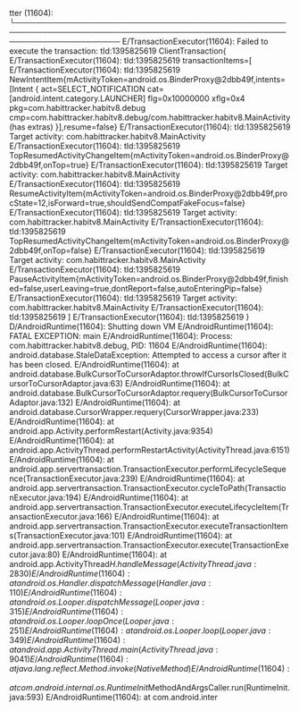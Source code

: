 tter (11604): └───────────────────────────────────────────────────────────────────────────────────────────────────────────────────────
E/TransactionExecutor(11604): Failed to execute the transaction: tId:1395825619 ClientTransaction{
E/TransactionExecutor(11604): tId:1395825619   transactionItems=[
E/TransactionExecutor(11604): tId:1395825619     NewIntentItem{mActivityToken=android.os.BinderProxy@2dbb49f,intents=[Intent { act=SELECT_NOTIFICATION cat=[android.intent.category.LAUNCHER] flg=0x10000000 xflg=0x4 pkg=com.habittracker.habitv8.debug cmp=com.habittracker.habitv8.debug/com.habittracker.habitv8.MainActivity (has extras) }],resume=false}
E/TransactionExecutor(11604): tId:1395825619     Target activity: com.habittracker.habitv8.MainActivity
E/TransactionExecutor(11604): tId:1395825619     TopResumedActivityChangeItem{mActivityToken=android.os.BinderProxy@2dbb49f,onTop=true}
E/TransactionExecutor(11604): tId:1395825619     Target activity: com.habittracker.habitv8.MainActivity
E/TransactionExecutor(11604): tId:1395825619     ResumeActivityItem{mActivityToken=android.os.BinderProxy@2dbb49f,procState=12,isForward=true,shouldSendCompatFakeFocus=false}
E/TransactionExecutor(11604): tId:1395825619     Target activity: com.habittracker.habitv8.MainActivity
E/TransactionExecutor(11604): tId:1395825619     TopResumedActivityChangeItem{mActivityToken=android.os.BinderProxy@2dbb49f,onTop=false}
E/TransactionExecutor(11604): tId:1395825619     Target activity: com.habittracker.habitv8.MainActivity
E/TransactionExecutor(11604): tId:1395825619     PauseActivityItem{mActivityToken=android.os.BinderProxy@2dbb49f,finished=false,userLeaving=true,dontReport=false,autoEnteringPip=false}
E/TransactionExecutor(11604): tId:1395825619     Target activity: com.habittracker.habitv8.MainActivity
E/TransactionExecutor(11604): tId:1395825619   ]
E/TransactionExecutor(11604): tId:1395825619 }
D/AndroidRuntime(11604): Shutting down VM
E/AndroidRuntime(11604): FATAL EXCEPTION: main
E/AndroidRuntime(11604): Process: com.habittracker.habitv8.debug, PID: 11604
E/AndroidRuntime(11604): android.database.StaleDataException: Attempted to access a cursor after it has been closed.
E/AndroidRuntime(11604):        at android.database.BulkCursorToCursorAdaptor.throwIfCursorIsClosed(BulkCursorToCursorAdaptor.java:63)
E/AndroidRuntime(11604):        at android.database.BulkCursorToCursorAdaptor.requery(BulkCursorToCursorAdaptor.java:132)
E/AndroidRuntime(11604):        at android.database.CursorWrapper.requery(CursorWrapper.java:233)
E/AndroidRuntime(11604):        at android.app.Activity.performRestart(Activity.java:9354)
E/AndroidRuntime(11604):        at android.app.ActivityThread.performRestartActivity(ActivityThread.java:6151)
E/AndroidRuntime(11604):        at android.app.servertransaction.TransactionExecutor.performLifecycleSequence(TransactionExecutor.java:239)
E/AndroidRuntime(11604):        at android.app.servertransaction.TransactionExecutor.cycleToPath(TransactionExecutor.java:194)
E/AndroidRuntime(11604):        at android.app.servertransaction.TransactionExecutor.executeLifecycleItem(TransactionExecutor.java:166)
E/AndroidRuntime(11604):        at android.app.servertransaction.TransactionExecutor.executeTransactionItems(TransactionExecutor.java:101)
E/AndroidRuntime(11604):        at android.app.servertransaction.TransactionExecutor.execute(TransactionExecutor.java:80)
E/AndroidRuntime(11604):        at android.app.ActivityThread$H.handleMessage(ActivityThread.java:2830)
E/AndroidRuntime(11604):        at android.os.Handler.dispatchMessage(Handler.java:110)
E/AndroidRuntime(11604):        at android.os.Looper.dispatchMessage(Looper.java:315)
E/AndroidRuntime(11604):        at android.os.Looper.loopOnce(Looper.java:251)
E/AndroidRuntime(11604):        at android.os.Looper.loop(Looper.java:349)
E/AndroidRuntime(11604):        at android.app.ActivityThread.main(ActivityThread.java:9041)
E/AndroidRuntime(11604):        at java.lang.reflect.Method.invoke(Native Method)
E/AndroidRuntime(11604):        at com.android.internal.os.RuntimeInit$MethodAndArgsCaller.run(RuntimeInit.java:593)
E/AndroidRuntime(11604):        at com.android.inter